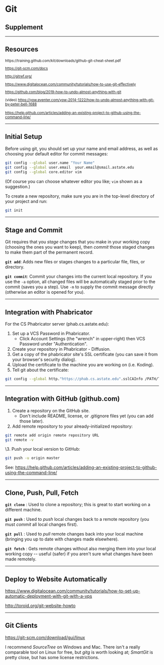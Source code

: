 <!-- .slide: data-background="https://cdn.rawgit.com/jcausey-astate/CS3613_lecture_notes/master/assets/images/git-icon.svg" class="bg-box" -->
# Git
## Supplement

---

<!-- .slide: data-background="assets/images/git_logo_on_screen.png" class="bg-box" -->
## Resources
<small>
https://training.github.com/kit/downloads/github-git-cheat-sheet.pdf

https://git-scm.com/docs

http://gitref.org/

https://www.digitalocean.com/community/tutorials/how-to-use-git-effectively

https://github.com/blog/2019-how-to-undo-almost-anything-with-git

(video) https://yow.eventer.com/yow-2014-1222/how-to-undo-almost-anything-with-git-by-peter-bell-1688

https://help.github.com/articles/adding-an-existing-project-to-github-using-the-command-line/
</small>

---

## Initial Setup

Before using git, you should set up your name and email address, as well as choosing your default editor for commit messages:
```bash
git config --global user.name "Your Name"
git config --global user.email  your.email@smail.astate.edu
git config --global core.editor vim
```
(Of course you can choose whatever editor you like; `vim` shown as a suggestion.)

To create a new repository, make sure you are in the top-level directory of your project and run:
```bash
git init
```

---

## Stage and Commit

Git requires that you _stage_ changes that you make in your working copy (choosing the ones you want to keep), then _commit_ those staged changes to make them part of the permanent record.

**`git add`**: Adds new files or stages changes to a particular file, files, or directory.

**`git commit`**: Commit your changes into the current local repository.  If you use the `-a` option, all changed files will be automatically staged prior to the commit (saves you a step).  Use `-m` to supply the commit message directly (otherwise an editor is opened for you).

---

## Integration with Phabricator

For the CS Phabricator server (phab.cs.astate.edu):

1. Set up a VCS Password in Phabricator.
    * Click Account Settings (the "wrench" in upper-right) then VCS Password under "Authentication".
2. Create your repository in Phabricator - Diffusion.
3. Get a copy of the phabricator site's SSL certificate (you can save it from your browser's security dialog).
4. Upload the certificate to the machine you are working on (i.e. Koding).
5. Tell git about the certificate: <small style="font-size: 100%; min-width:34em;">
```bash
git config --global http."https://phab.cs.astate.edu".sslCAInfo /PATH/TO/CERT/FILE
```
</small>

---

## Integration with GitHub (github.com)

1. Create a repository on the GitHub site.
    * Don't include README, license, or .gitignore files yet (you can add those later).
2. Add remote repository to your already-initialized repository:

``` bash
git remote add origin remote repository URL
git remote -v
```

\3. Push your local version to GitHub:

``` bash
git push -u origin master
```

See: https://help.github.com/articles/adding-an-existing-project-to-github-using-the-command-line/

---

## Clone, Push, Pull, Fetch

**`git clone`** : Used to clone a repository; this is great to start working on a different machine.

**`git push`** : Used to _push_ local changes back to a remote repository (you must _commit_ all local changes first).

**`git pull`** : Used to _pull_ remote changes back into your local machine (bringing you up to date with changes made elsewhere).

**`git fetch`** : Gets remote changes without also merging them into your local working copy -- useful (safer) if you aren't sure what changes have been made remotely.

---

## Deploy to Website Automatically

https://www.digitalocean.com/community/tutorials/how-to-set-up-automatic-deployment-with-git-with-a-vps

http://toroid.org/git-website-howto

---

## Git Clients

https://git-scm.com/download/gui/linux

I recommend _SourceTree_ on Windows and Mac.  There isn't a really comparable tool on Linux for free, but _gitg_ is worth looking at; _SmartGit_ is pretty close, but has some license restrictions.